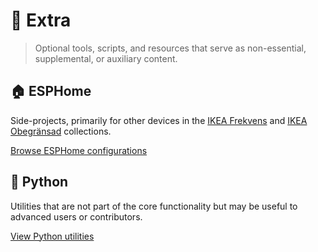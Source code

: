 # 🔗 Extra

> Optional tools, scripts, and resources that serve as non-essential, supplemental, or auxiliary content.

## 🏠 ESPHome

Side-projects, primarily for other devices in the [IKEA Frekvens](https://github.com/VIPnytt/Frekvens/wiki/IKEA-Frekvens) and [IKEA Obegränsad](https://github.com/VIPnytt/Frekvens/wiki/IKEA-Obegransad) collections.

[Browse ESPHome configurations](https://github.com/VIPnytt/Frekvens/tree/main/extra/ESPHome)

## 🐍 Python

Utilities that are not part of the core functionality but may be useful to advanced users or contributors.

[View Python utilities](https://github.com/VIPnytt/Frekvens/tree/main/extra/Python)
